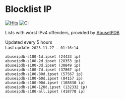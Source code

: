 # Blocklist IP

[![Hits](https://hits.seeyoufarm.com/api/count/incr/badge.svg?url=https%3A%2F%2Fgithub.com%2Fborestad%2Fblocklist-ip%2F&count_bg=%2379C83D&title_bg=%23555555&icon=&icon_color=%23E7E7E7&title=hits&edge_flat=false)](https://hits.seeyoufarm.com)  ![CI](https://img.shields.io/github/workflow/status/borestad/blocklist-ip/CI?style=flat-square)

Lists with worst IPv4 offenders, provided by [AbuseIPDB](https://www.abuseipdb.com/)

<!-- FOOTER-PLACEHOLDER -->
Updated every 5 hours<br>
Last update: `2023-11-27 - 01:16:14`
```
abuseipdb-s100-1d.ipset (24433 ip)
abuseipdb-s100-2d.ipset (28353 ip)
abuseipdb-s100-3d.ipset (30849 ip)
abuseipdb-s100-7d.ipset (37867 ip)
abuseipdb-s100-30d.ipset (57567 ip)
abuseipdb-s100-60d.ipset (84157 ip)
abuseipdb-s100-90d.ipset (108830 ip)
abuseipdb-s100-120d.ipset (132332 ip)
abuseipdb-s100-all.ipset (418770 ip)
```
